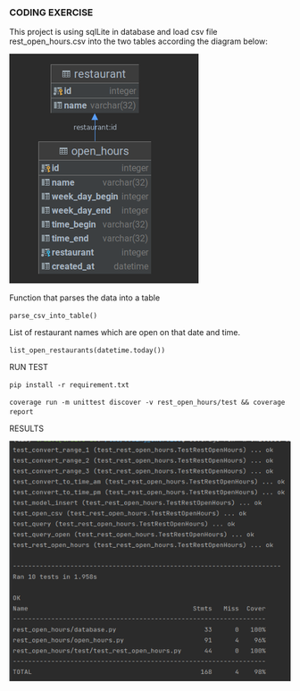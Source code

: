 ### CODING EXERCISE

This project is using sqlLite in database  and load csv file 
rest_open_hours.csv into the two tables according the diagram below:

![img.png](img.png)

Function that parses the data into a table

`parse_csv_into_table()`


List of restaurant names which are open on that date and time.

`list_open_restaurants(datetime.today())`


RUN TEST

`pip install -r requirement.txt`

`coverage run -m unittest discover -v rest_open_hours/test && coverage report`


RESULTS 

![img_1.png](img_1.png)
